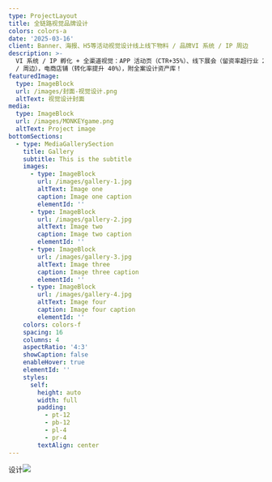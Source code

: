 ```yaml
---
type: ProjectLayout
title: 全链路视觉品牌设计
colors: colors-a
date: '2025-03-16'
client: Banner、海报、H5等活动视觉设计线上线下物料 / 品牌VI 系统 / IP 周边
description: >-
  VI 系统 / IP 孵化 + 全渠道视觉：APP 活动页（CTR+35%）、线下展会（留资率超行业 2 倍）、50 + 品牌项目（含 logo / 手册
  / 周边），电商店铺（转化率提升 40%），附全案设计资产库！
featuredImage:
  type: ImageBlock
  url: /images/封面-视觉设计.png
  altText: 视觉设计封面
media:
  type: ImageBlock
  url: /images/MONKEYgame.png
  altText: Project image
bottomSections:
  - type: MediaGallerySection
    title: Gallery
    subtitle: This is the subtitle
    images:
      - type: ImageBlock
        url: /images/gallery-1.jpg
        altText: Image one
        caption: Image one caption
        elementId: ''
      - type: ImageBlock
        url: /images/gallery-2.jpg
        altText: Image two
        caption: Image two caption
        elementId: ''
      - type: ImageBlock
        url: /images/gallery-3.jpg
        altText: Image three
        caption: Image three caption
        elementId: ''
      - type: ImageBlock
        url: /images/gallery-4.jpg
        altText: Image four
        caption: Image four caption
        elementId: ''
    colors: colors-f
    spacing: 16
    columns: 4
    aspectRatio: '4:3'
    showCaption: false
    enableHover: true
    elementId: ''
    styles:
      self:
        height: auto
        width: full
        padding:
          - pt-12
          - pb-12
          - pl-4
          - pr-4
        textAlign: center
---
```

设计![](/images/MONKEYgame.png)
